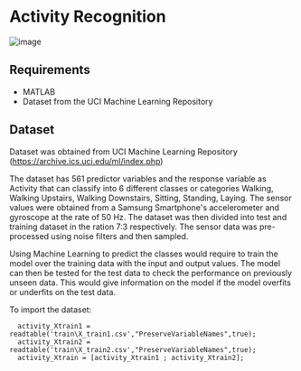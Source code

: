 # Activity Recognition

![image](https://user-images.githubusercontent.com/45201620/92718617-a9008080-f37f-11ea-9d41-27026db7912c.png)

## Requirements
* MATLAB
* Dataset from the UCI Machine Learning Repository

## Dataset
Dataset was obtained from UCI Machine Learning Repository (https://archive.ics.uci.edu/ml/index.php)

The dataset has 561 predictor variables and the response variable as Activity that can classify into 6 different classes or categories Walking, Walking Upstairs, Walking Downstairs, Sitting, Standing, Laying. The sensor values were obtained from a Samsung Smartphone's accelerometer and gyroscope at the rate of 50 Hz. The dataset was then divided into test and training dataset in the ration 7:3 respectively.
The sensor data was pre-processed using noise filters and then sampled.

Using Machine Learning to predict the classes would require to train the model over the training data with the input and output values. The model can then be tested for the test data to check the performance on previously unseen data. This would give information on the model if the model overfits or underfits on the test data.

To import the dataset:
```
  activity_Xtrain1 = readtable('train\X_train1.csv',"PreserveVariableNames",true);
  activity_Xtrain2 = readtable('train\X_train2.csv',"PreserveVariableNames",true);
  activity_Xtrain = [activity_Xtrain1 ; activity_Xtrain2]; 
```
